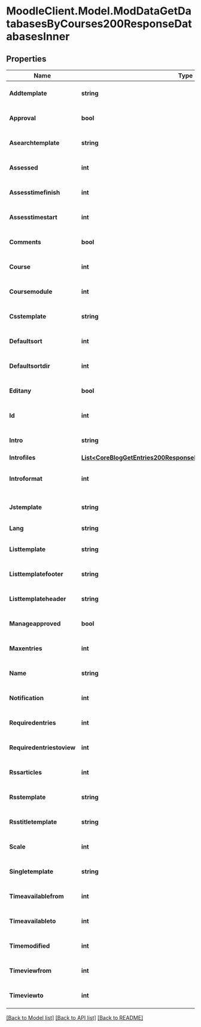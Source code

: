 # MoodleClient.Model.ModDataGetDatabasesByCourses200ResponseDatabasesInner

## Properties

Name | Type | Description | Notes
------------ | ------------- | ------------- | -------------
**Addtemplate** | **string** | addtemplate field | [optional] [default to "null"]
**Approval** | **bool** | approval field | [optional] [default to null]
**Asearchtemplate** | **string** | asearchtemplate field | [optional] [default to "null"]
**Assessed** | **int** | assessed field | [optional] [default to null]
**Assesstimefinish** | **int** | assesstimefinish field | [optional] [default to null]
**Assesstimestart** | **int** | assesstimestart field | [optional] [default to null]
**Comments** | **bool** | comments enabled | [optional] [default to null]
**Course** | **int** | Course id | [optional] [default to null]
**Coursemodule** | **int** | coursemodule | [optional] [default to null]
**Csstemplate** | **string** | csstemplate field | [optional] [default to "null"]
**Defaultsort** | **int** | defaultsort field | [optional] [default to null]
**Defaultsortdir** | **int** | defaultsortdir field | [optional] [default to null]
**Editany** | **bool** | editany field (not used any more) | [optional] [default to null]
**Id** | **int** | Database id | [optional] [default to null]
**Intro** | **string** | The Database intro | [optional] [default to "null"]
**Introfiles** | [**List&lt;CoreBlogGetEntries200ResponseEntriesInnerSummaryfilesInner&gt;**](CoreBlogGetEntries200ResponseEntriesInnerSummaryfilesInner.md) |  | [optional] 
**Introformat** | **int** | intro format (1 &#x3D; HTML, 0 &#x3D; MOODLE, 2 &#x3D; PLAIN, or 4 &#x3D; MARKDOWN) | [optional] [default to 0]
**Jstemplate** | **string** | jstemplate field | [optional] [default to "null"]
**Lang** | **string** | Forced activity language | [optional] 
**Listtemplate** | **string** | listtemplate field | [optional] [default to "null"]
**Listtemplatefooter** | **string** | listtemplatefooter field | [optional] [default to "null"]
**Listtemplateheader** | **string** | listtemplateheader field | [optional] [default to "null"]
**Manageapproved** | **bool** | manageapproved field | [optional] [default to null]
**Maxentries** | **int** | maxentries field | [optional] [default to null]
**Name** | **string** | Database name | [optional] [default to "null"]
**Notification** | **int** | notification field (not used any more) | [optional] [default to null]
**Requiredentries** | **int** | requiredentries field | [optional] [default to null]
**Requiredentriestoview** | **int** | requiredentriestoview field | [optional] [default to null]
**Rssarticles** | **int** | rssarticles field | [optional] [default to null]
**Rsstemplate** | **string** | rsstemplate field | [optional] [default to "null"]
**Rsstitletemplate** | **string** | rsstitletemplate field | [optional] [default to "null"]
**Scale** | **int** | scale field | [optional] [default to null]
**Singletemplate** | **string** | singletemplate field | [optional] [default to "null"]
**Timeavailablefrom** | **int** | timeavailablefrom field | [optional] [default to null]
**Timeavailableto** | **int** | timeavailableto field | [optional] [default to null]
**Timemodified** | **int** | Time modified | [optional] [default to null]
**Timeviewfrom** | **int** | timeviewfrom field | [optional] [default to null]
**Timeviewto** | **int** | timeviewto field | [optional] [default to null]

[[Back to Model list]](../README.md#documentation-for-models) [[Back to API list]](../README.md#documentation-for-api-endpoints) [[Back to README]](../README.md)

